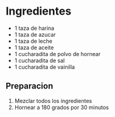 # Ingredientes

  * 1 taza de harina
  * 1 taza de azucar
  * 1 taza de leche
  * 1 taza de aceite
  * 1 cucharadita de polvo de hornear
  * 1 cucharadita de sal
  * 1 cucharadita de vainilla

## Preparacion

1. Mezclar todos los ingredientes
2. Hornear a 180 grados por 30 minutos
